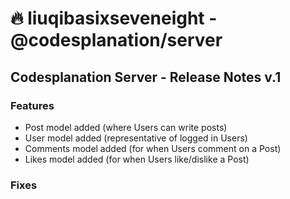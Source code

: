 # 🔥 liuqibasixseveneight - @codesplanation/server

## Codesplanation Server - Release Notes v.1

### Features

- Post model added (where Users can write posts)
- User model added (representative of logged in Users)
- Comments model added (for when Users comment on a Post)
- Likes model added (for when Users like/dislike a Post)

### Fixes
